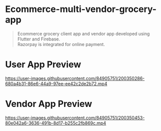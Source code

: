 # Ecommerce-multi-vendor-grocery-app

> Ecommerce grocery client app and vendor app developed using Flutter and Firebase.
> <br/>
> Razorpay is integrated for online payment.

<!-- > Features/Modules include:-
> Firebase phone authentication(login,Signup),Onboarding screens,add/edit location,carousel(image) slider,Nearby stores,Top picks,Category listing(with subcategories),
> Search & Filter Listview,Add to wishlist,Add to cart,Discount/Offer feature,Cash on Delivery & Online Payment(Razorpay),Order history. -->


# User App Preview
https://user-images.githubusercontent.com/84905751/200350286-680a4b31-86e6-44a9-97ee-ee42c2de2b72.mp4


# Vendor App Preview
https://user-images.githubusercontent.com/84905751/200350453-80e042a6-3636-491b-8d17-b255c2fb869c.mp4

